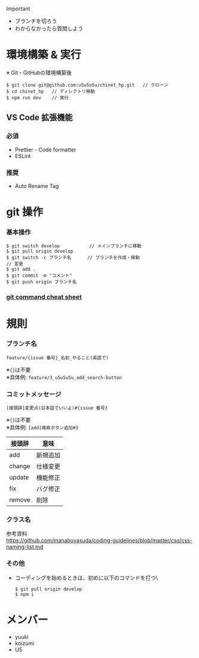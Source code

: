> [!IMPORTANT]
>
> - ブランチを切ろう
> - わからなかったら質問しよう

# 環境構築 & 実行

<p>※ Git・GitHubの環境構築後</p>

```
$ git clone git@github.com:u5u5u5u/chinet_hp.git   // クローン
$ cd chinet_hp   // ディレクトリ移動
$ npm run dev    // 実行
```

## VS Code 拡張機能

### 必須

- Prettier - Code formatter
- ESLint

### 推奨

- Auto Rename Tag

# git 操作

### 基本操作

```
$ git switch develop           // メインブランチに移動
$ git pull origin develop
$ git switch -c ブランチ名      // ブランチを作成・移動
// 変更
$ git add .
$ git commit -m "コメント"
$ git push origin ブランチ名
```

### [git command cheat sheet](https://broken-addition-f6a.notion.site/git-command-cheat-sheet-289ace2686e742f5bfe66560b9296074?pvs=4)

# 規則

### ブランチ名

`feature/{issue 番号}_名前_やること(英語で)`

※`{}`は不要\
※具体例: `feature/3_u5u5u5u_add_search-button`

### コミットメッセージ

`[接頭辞]変更点(日本語でいいよ)#{issue 番号}`

※`{}`は不要\
※具体例: `[add]検索ボタン追加#3`

| 接頭辞 | 意味     |
| ------ | -------- |
| add    | 新規追加 |
| change | 仕様変更 |
| update | 機能修正 |
| fix    | バグ修正 |
| remove | 削除     |

### クラス名

参考資料\
https://github.com/manabuyasuda/coding-guidelines/blob/master/css/css-naming-list.md

### その他

- コーディングを始めるときは、初めに以下のコマンドを打つ\
  ```
  $ git pull origin develop
  $ npm i
  ```

# メンバー

- yuuki
- koizumi
- U5

